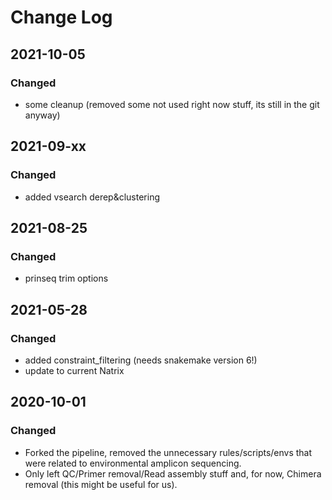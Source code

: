 # Change Log

## 2021-10-05
### Changed
- some cleanup (removed some not used right now stuff, its still in the git anyway)

## 2021-09-xx
### Changed
- added vsearch derep&clustering

## 2021-08-25
### Changed
- prinseq trim options

## 2021-05-28
### Changed
- added constraint_filtering (needs snakemake version 6!)
- update to current Natrix

## 2020-10-01

### Changed
- Forked the pipeline, removed the unnecessary rules/scripts/envs that were related
  to environmental amplicon sequencing.
- Only left QC/Primer removal/Read assembly stuff and, for now, Chimera removal (this might be useful for us).

